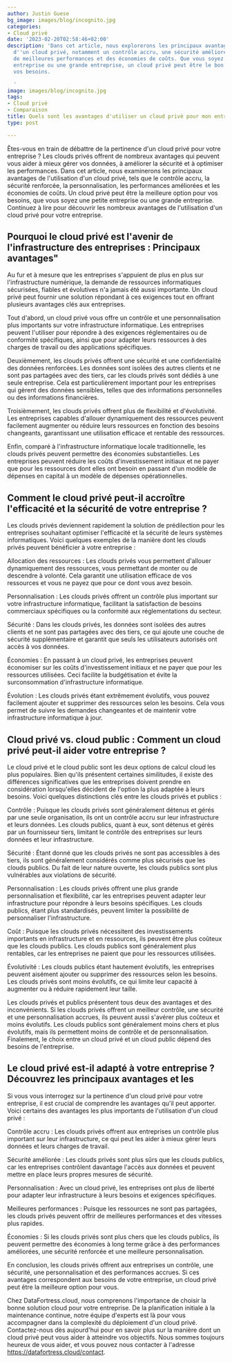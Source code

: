 ```yaml
---
author: Justin Guese
bg_image: images/blog/incognito.jpg
categories:
- Cloud privé
date: '2023-02-20T02:58:46+02:00'
description: 'Dans cet article, nous explorerons les principaux avantages de l''utilisation
  d''un cloud privé, notamment un contrôle accru, une sécurité améliorée, une personnalisation,
  de meilleures performances et des économies de coûts. Que vous soyez une petite
  entreprise ou une grande entreprise, un cloud privé peut être le bon choix pour
  vos besoins.

  '
image: images/blog/incognito.jpg
tags:
- Cloud privé
- Comparaison
title: Quels sont les avantages d'utiliser un cloud privé pour mon entreprise ?
type: post

---
```

Êtes-vous en train de débattre de la pertinence d'un cloud privé pour votre entreprise ? Les clouds privés offrent de nombreux avantages qui peuvent vous aider à mieux gérer vos données, à améliorer la sécurité et à optimiser les performances. Dans cet article, nous examinerons les principaux avantages de l'utilisation d'un cloud privé, tels que le contrôle accru, la sécurité renforcée, la personnalisation, les performances améliorées et les économies de coûts. Un cloud privé peut être la meilleure option pour vos besoins, que vous soyez une petite entreprise ou une grande entreprise. Continuez à lire pour découvrir les nombreux avantages de l'utilisation d'un cloud privé pour votre entreprise.

## Pourquoi le cloud privé est l'avenir de l'infrastructure des entreprises : Principaux avantages"

Au fur et à mesure que les entreprises s'appuient de plus en plus sur l'infrastructure numérique, la demande de ressources informatiques sécurisées, fiables et évolutives n'a jamais été aussi importante. Un cloud privé peut fournir une solution répondant à ces exigences tout en offrant plusieurs avantages clés aux entreprises.

Tout d'abord, un cloud privé vous offre un contrôle et une personnalisation plus importants sur votre infrastructure informatique. Les entreprises peuvent l'utiliser pour répondre à des exigences réglementaires ou de conformité spécifiques, ainsi que pour adapter leurs ressources à des charges de travail ou des applications spécifiques.

Deuxièmement, les clouds privés offrent une sécurité et une confidentialité des données renforcées. Les données sont isolées des autres clients et ne sont pas partagées avec des tiers, car les clouds privés sont dédiés à une seule entreprise. Cela est particulièrement important pour les entreprises qui gèrent des données sensibles, telles que des informations personnelles ou des informations financières.

Troisièmement, les clouds privés offrent plus de flexibilité et d'évolutivité. Les entreprises capables d'allouer dynamiquement des ressources peuvent facilement augmenter ou réduire leurs ressources en fonction des besoins changeants, garantissant une utilisation efficace et rentable des ressources.

Enfin, comparé à l'infrastructure informatique locale traditionnelle, les clouds privés peuvent permettre des économies substantielles. Les entreprises peuvent réduire les coûts d'investissement initiaux et ne payer que pour les ressources dont elles ont besoin en passant d'un modèle de dépenses en capital à un modèle de dépenses opérationnelles.

## Comment le cloud privé peut-il accroître l'efficacité et la sécurité de votre entreprise ?

Les clouds privés deviennent rapidement la solution de prédilection pour les entreprises souhaitant optimiser l'efficacité et la sécurité de leurs systèmes informatiques. Voici quelques exemples de la manière dont les clouds privés peuvent bénéficier à votre entreprise :

Allocation des ressources : Les clouds privés vous permettent d'allouer dynamiquement des ressources, vous permettant de monter ou de descendre à volonté. Cela garantit une utilisation efficace de vos ressources et vous ne payez que pour ce dont vous avez besoin.

Personnalisation : Les clouds privés offrent un contrôle plus important sur votre infrastructure informatique, facilitant la satisfaction de besoins commerciaux spécifiques ou la conformité aux réglementations du secteur.

Sécurité : Dans les clouds privés, les données sont isolées des autres clients et ne sont pas partagées avec des tiers, ce qui ajoute une couche de sécurité supplémentaire et garantit que seuls les utilisateurs autorisés ont accès à vos données.

Économies : En passant à un cloud privé, les entreprises peuvent économiser sur les coûts d'investissement initiaux et ne payer que pour les ressources utilisées. Ceci facilite la budgétisation et évite la surconsommation d'infrastructure informatique.

Évolution : Les clouds privés étant extrêmement évolutifs, vous pouvez facilement ajouter et supprimer des ressources selon les besoins. Cela vous permet de suivre les demandes changeantes et de maintenir votre infrastructure informatique à jour.

## Cloud privé vs. cloud public : Comment un cloud privé peut-il aider votre entreprise ?

Le cloud privé et le cloud public sont les deux options de calcul cloud les plus populaires. Bien qu'ils présentent certaines similitudes, il existe des différences significatives que les entreprises doivent prendre en considération lorsqu'elles décident de l'option la plus adaptée à leurs besoins. Voici quelques distinctions clés entre les clouds privés et publics :

Contrôle : Puisque les clouds privés sont généralement détenus et gérés par une seule organisation, ils ont un contrôle accru sur leur infrastructure et leurs données. Les clouds publics, quant à eux, sont détenus et gérés par un fournisseur tiers, limitant le contrôle des entreprises sur leurs données et leur infrastructure.

Sécurité : Étant donné que les clouds privés ne sont pas accessibles à des tiers, ils sont généralement considérés comme plus sécurisés que les clouds publics. Du fait de leur nature ouverte, les clouds publics sont plus vulnérables aux violations de sécurité.

Personnalisation : Les clouds privés offrent une plus grande personnalisation et flexibilité, car les entreprises peuvent adapter leur infrastructure pour répondre à leurs besoins spécifiques. Les clouds publics, étant plus standardisés, peuvent limiter la possibilité de personnaliser l'infrastructure.

Coût : Puisque les clouds privés nécessitent des investissements importants en infrastructure et en ressources, ils peuvent être plus coûteux que les clouds publics. Les clouds publics sont généralement plus rentables, car les entreprises ne paient que pour les ressources utilisées.

Évolutivité : Les clouds publics étant hautement évolutifs, les entreprises peuvent aisément ajouter ou supprimer des ressources selon les besoins. Les clouds privés sont moins évolutifs, ce qui limite leur capacité à augmenter ou à réduire rapidement leur taille.

Les clouds privés et publics présentent tous deux des avantages et des inconvénients. Si les clouds privés offrent un meilleur contrôle, une sécurité et une personnalisation accrues, ils peuvent aussi s'avérer plus coûteux et moins évolutifs. Les clouds publics sont généralement moins chers et plus évolutifs, mais ils permettent moins de contrôle et de personnalisation.  Finalement, le choix entre un cloud privé et un cloud public dépend des besoins de l'entreprise.

## Le cloud privé est-il adapté à votre entreprise ? Découvrez les principaux avantages et les

Si vous vous interrogez sur la pertinence d'un cloud privé pour votre entreprise, il est crucial de comprendre les avantages qu'il peut apporter. Voici certains des avantages les plus importants de l'utilisation d'un cloud privé :

Contrôle accru : Les clouds privés offrent aux entreprises un contrôle plus important sur leur infrastructure, ce qui peut les aider à mieux gérer leurs données et leurs charges de travail.

Sécurité améliorée : Les clouds privés sont plus sûrs que les clouds publics, car les entreprises contrôlent davantage l'accès aux données et peuvent mettre en place leurs propres mesures de sécurité.

Personnalisation : Avec un cloud privé, les entreprises ont plus de liberté pour adapter leur infrastructure à leurs besoins et exigences spécifiques.

Meilleures performances : Puisque les ressources ne sont pas partagées, les clouds privés peuvent offrir de meilleures performances et des vitesses plus rapides.

Économies : Si les clouds privés sont plus chers que les clouds publics, ils peuvent permettre des économies à long terme grâce à des performances améliorées, une sécurité renforcée et une meilleure personnalisation.

En conclusion, les clouds privés offrent aux entreprises un contrôle, une sécurité, une personnalisation et des performances accrues. Si ces avantages correspondent aux besoins de votre entreprise, un cloud privé peut être la meilleure option pour vous.

Chez DataFortress.cloud, nous comprenons l'importance de choisir la bonne solution cloud pour votre entreprise. De la planification initiale à la maintenance continue, notre équipe d'experts est là pour vous accompagner dans la complexité du déploiement d'un cloud privé. Contactez-nous dès aujourd'hui pour en savoir plus sur la manière dont un cloud privé peut vous aider à atteindre vos objectifs. Nous sommes toujours heureux de vous aider, et vous pouvez nous contacter à l'adresse https://datafortress.cloud/contact.
